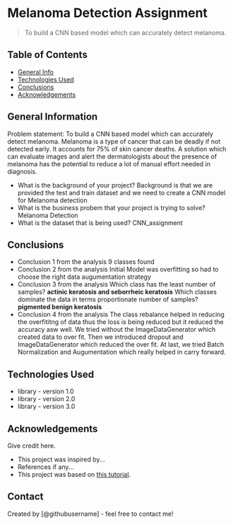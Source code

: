 # Melanoma Detection Assignment
> To build a CNN based model which can accurately detect melanoma.


## Table of Contents
* [General Info](#general-information)
* [Technologies Used](#technologies-used)
* [Conclusions](#conclusions)
* [Acknowledgements](#acknowledgements)


## General Information

Problem statement: To build a CNN based model which can accurately detect melanoma. Melanoma is a type of cancer that can be deadly if not detected early. It accounts for 75% of skin cancer deaths. A solution which can evaluate images and alert the dermatologists about the presence of melanoma has the potential to reduce a lot of manual effort needed in diagnosis.
- What is the background of your project?
Background is that we are provided the test and train dataset and we need to create a CNN model for Melanoma detection
- What is the business probem that your project is trying to solve?
Melanoma Detection
- What is the dataset that is being used?
CNN_assignment



## Conclusions
- Conclusion 1 from the analysis
9 classes found
- Conclusion 2 from the analysis
Initial Model was overfitting  so had to choose the right data augumentation strategy
- Conclusion 3 from the analysis
 Which class has the least number of samples? **actinic keratosis and seborrheic keratosis**
 Which classes dominate the data in terms proportionate number of samples? **pigmented benign keratosis**
- Conclusion 4 from the analysis
The class rebalance helped in reducing the overfititng of data thus the loss is
being reduced but it reduced the accuracy asw well.
We tried without the ImageDataGenerator which created data to over fit.
Then we introduced dropout and ImageDataGenerator which reduced the over fit.
At last, we tried Batch Normalization and Augumentation which really helped in carry forward.

<!-- You don't have to answer all the questions - just the ones relevant to your project. -->


## Technologies Used
- library - version 1.0
- library - version 2.0
- library - version 3.0

<!-- As the libraries versions keep on changing, it is recommended to mention the version of library used in this project -->

## Acknowledgements
Give credit here.
- This project was inspired by...
- References if any...
- This project was based on [this tutorial](https://www.example.com).


## Contact
Created by [@githubusername] - feel free to contact me!


<!-- Optional -->
<!-- ## License -->
<!-- This project is open source and available under the [... License](). -->

<!-- You don't have to include all sections - just the one's relevant to your project -->